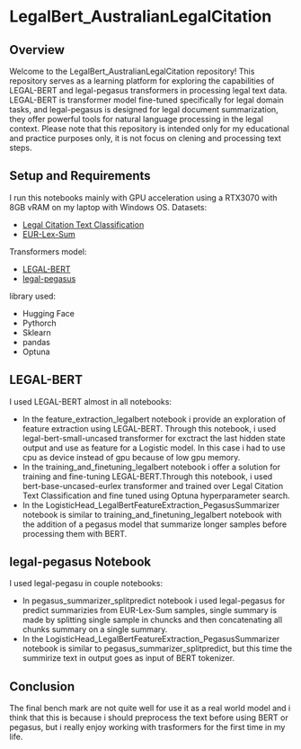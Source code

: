 # LegalBert_AustralianLegalCitation

## Overview

Welcome to the LegalBert_AustralianLegalCitation repository! This repository serves as a learning platform for exploring the capabilities of LEGAL-BERT and legal-pegasus transformers in processing legal text data. LEGAL-BERT is transformer model fine-tuned specifically for legal domain tasks, and legal-pegasus is designed for legal document summarization, they offer powerful tools for natural language processing in the legal context. Please note that this repository is intended only for my educational and practice purposes only, it is not focus on clening and processing text steps.

## Setup and Requirements

I run this notebooks mainly with GPU acceleration using a RTX3070 with 8GB vRAM on my laptop with Windows OS.
Datasets:
* [Legal Citation Text Classification](https://www.kaggle.com/datasets/shivamb/legal-citation-text-classification/code?resource=download)
* [EUR-Lex-Sum](https://huggingface.co/datasets/dennlinger/eur-lex-sum)

Transformers model:
* [LEGAL-BERT](https://huggingface.co/nlpaueb/legal-bert-base-uncased)
* [legal-pegasus](https://huggingface.co/nsi319/legal-pegasus)

library used:
* Hugging Face
* Pythorch
* Sklearn
* pandas
* Optuna

## LEGAL-BERT

I used LEGAL-BERT almost in all notebooks:
* In the feature_extraction_legalbert notebook i provide an exploration of feature extraction using LEGAL-BERT. Through this notebook, i used legal-bert-small-uncased transformer for exctract the last hidden state output and use as feature for a Logistic model. In this case i had to use cpu as device instead of gpu because of low gpu memory.
* In the training_and_finetuning_legalbert notebook i offer a solution for training and fine-tuning LEGAL-BERT.Through this notebook, i used bert-base-uncased-eurlex transformer and trained over Legal Citation Text Classification and fine tuned using Optuna hyperparameter search.
* In the LogisticHead_LegalBertFeatureExtraction_PegasusSummarizer notebook is similar to training_and_finetuning_legalbert notebook with the addition of a pegasus model that summarize longer samples before processing them with BERT.
  
## legal-pegasus Notebook
I used legal-pegasu in couple notebooks:
* In pegasus_summarizer_splitpredict notebook i used legal-pegasus for predict summarizies from EUR-Lex-Sum samples, single summary is made by splitting single sample in chuncks and then concatenating all chunks summary on a single summary.
* In the LogisticHead_LegalBertFeatureExtraction_PegasusSummarizer notebook is similar to pegasus_summarizer_splitpredict, but this time the summirize text in output goes as input of BERT tokenizer.

## Conclusion

The final bench mark are not quite well for use it as a real world model and i think that this is because i should preprocess the text before using BERT or pegasus, but i really enjoy working with trasformers for the first time in my life.
